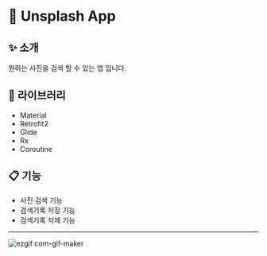 # :art: Unsplash App  

## :sparkles: 소개
원하는 사진을 검색 할 수 있는 앱 입니다.


## :orange_book: 라이브러리   
* Material
* Retrofit2
* Glide
* Rx
* Coroutine

## :clipboard: 기능
* 사진 검색 기능
* 검색기록 저장 기능
* 검색기록 삭제 기능
___

![ezgif com-gif-maker](https://user-images.githubusercontent.com/66877317/126639583-bddea375-a1a5-4eb9-b85a-22377e99480b.gif)

